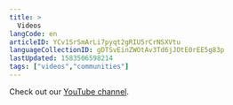 ```yaml
---
title: >
  Videos
langCode: en
articleID: YCv1SrSmArLi7pyqt2gRIU5rCrNSXVtu
languageCollectionID: gDTSvEinZWOtAv3Td6jJOtE0rEE5g83p
lastUpdated: 1583506598214
tags: ["videos","communities"]
---
```


Check out our [YouTube channel](https://www.youtube.com/channel/UCnaQQFVNV0eKc4j3-zwc09A).
